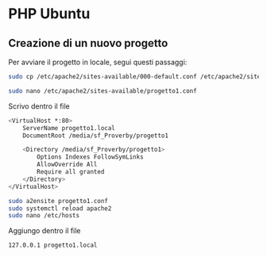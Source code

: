 # PHP Ubuntu

## Creazione di un nuovo progetto

Per avviare il progetto in locale, segui questi passaggi:

```bash
sudo cp /etc/apache2/sites-available/000-default.conf /etc/apache2/sites-available/progetto1.conf
```

```bash
sudo nano /etc/apache2/sites-available/progetto1.conf
```

Scrivo dentro il file
```bash
<VirtualHost *:80>
    ServerName progetto1.local
    DocumentRoot /media/sf_Proverby/progetto1

    <Directory /media/sf_Proverby/progetto1>
        Options Indexes FollowSymLinks
        AllowOverride All
        Require all granted
    </Directory>
</VirtualHost>
```

```bash
sudo a2ensite progetto1.conf
sudo systemctl reload apache2
sudo nano /etc/hosts
```

Aggiungo dentro il file
```bash
127.0.0.1 progetto1.local
```
